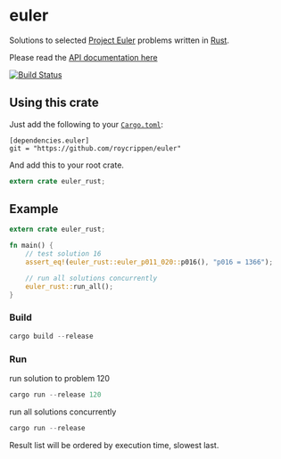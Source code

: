 # euler
Solutions to selected [Project Euler](https://projecteuler.net/) problems written in [Rust](https://www.rust-lang.org/).

Please read the [API documentation here](http://roycrippen.github.io/euler_rust/euler/index.html)

[![Build Status](https://travis-ci.org/roycrippen/euler.svg?branch=master)](https://travis-ci.org/roycrippen/euler)

## Using this crate

Just add the following to your [`Cargo.toml`](http://crates.io/):
```
[dependencies.euler]
git = "https://github.com/roycrippen/euler"
```

And add this to your root crate.
```rust
extern crate euler_rust;
```

## Example

```rust
extern crate euler_rust;

fn main() {
    // test solution 16
    assert_eq!(euler_rust::euler_p011_020::p016(), "p016 = 1366");

    // run all solutions concurrently
    euler_rust::run_all();
}
```

### Build

```rust
cargo build --release
```

### Run

run solution to problem 120

```rust
cargo run --release 120
```

run all solutions concurrently

```rust
cargo run --release
```

Result list will be ordered by execution time, slowest last.


